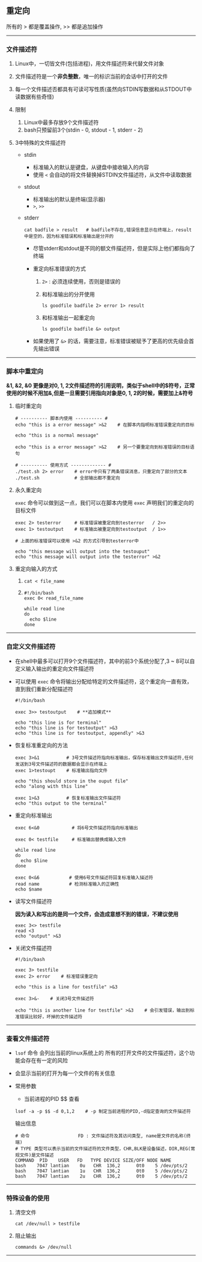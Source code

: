 ## 重定向

所有的 > 都是覆盖操作, >> 都是追加操作

---

### 文件描述符

1. Linux中，一切皆文件(包括进程)，用文件描述符来代替文件对象

2. 文件描述符是一个**非负整数**，唯一的标识当前的会话中打开的文件

3. 每一个文件描述否都具有可读可写性质(虽然向STDIN写数据和从STDOUT中读数据有些奇怪)

4. 限制

   1. Linux中最多存放9个文件描述符
   2. bash只预留前3个(stdin - 0, stdout - 1, stderr - 2)

5. 3中特殊的文件描述符

   * stdin

     * 标准输入的默认是键盘，从键盘中接收输入的内容
     * 使用  `<`  会自动的将文件替换掉STDIN文件描述符，从文件中读取数据

   * stdout

     * 标准输出的默认是终端(显示器)
     * `>`, `>>`

   * stderr

     ```shell
     cat badfile > result   # badfile不存在,错误信息显示在终端上，result中是空的，因为标准错误和标准输出是分开的
     ```

     * 尽管stderr和stdout是不同的额文件描述符，但是实际上他们都指向了终端

     * 重定向标准错误的方式

       1. `2>` : 必须连续使用，否则是错误的

       2. 和标准输出的分开使用

          ```shell
          ls goodfile badfile 2> error 1> result
          ```

       3. 和标准输出一起重定向

          ```shell
          ls goodfile badfile &> output
          ```

     * 如果使用了 `&>` 的话，需要注意，标准错误被赋予了更高的优先级会首先输出错误

---

### 脚本中重定向

**&1, &2, &0 更像是对0, 1, 2文件描述符的引用说明，类似于shell中的$符号，正常使用的时候不用加&,但是一旦需要引用指向对象是0, 1, 2的时候，需要加上&符号**

1. 临时重定向

   ```shell
   # ---------- 脚本内使用 ---------- #
   echo "this is a error message" >&2    # 在脚本内指明标准错误重定向的目标

   echo "this is a normal message"

   echo "this is a error message" >&2    # 另一个要重定向到标准错误的目标语句

   # ---------- 使用方式 ------------- #
   ./test.sh 2> error    # error中只有了两条错误消息，只重定向了部分的文本
   ./test.sh             # 全部输出都不重定向
   ```

2. 永久重定向

   `exec` 命令可以做到这一点，我们可以在脚本内使用 `exec` 声明我们的重定向的目标文件

   ```shell
   exec 2> testerror     # 标准错误被重定向到testerror   / 2>>
   exec 1> testoutput    # 标准输出被重定向到testoutput  / 1>>

   # 上面的标准错误可以使用 >&2 的方式引导到testerror中

   echo "this message will output into the testouput"
   echo "this message will output into the testerror" >&2
   ```

3. 重定向输入的方式

   1. ```shell
      cat < file_name
      ```

   2. ```shell
      #!/bin/bash
      exec 0< read_file_name

      while read line
      do
      	echo $line
      done
      ```

---

### 自定义文件描述符

* 在shell中最多可以打开9个文件描述符，其中的前3个系统分配了,3 ~ 8可以自定义输入输出的重定向文件描述符

* 可以使用 `exec` 命令将输出分配给特定的文件描述符，这个重定向一直有效，直到我们重新分配描述符

  ```shell
  #!/bin/bash

  exec 3>> testoutput    # **追加模式**

  echo "this line is for terminal"
  echo "this line is for testoutput" >&3 
  echo "this line is for testoutput, appendly" >&3
  ```

* 恢复标准重定向的方法

  ```shell
  exec 3>&1          # 3号文件描述符指向标准输出，保存标准输出文件描述符,任何发送到3号文件描述符的数据都会显示在终端上
  exec 1>testoupt    # 标准输出指向文件

  echo "this should store in the ouput file"
  echo "along with this line"

  exec 1>&3          # 恢复标准输出文件描述符
  echo "this output to the terminal"
  ```

* 重定向标准输出

  ```shell
  exec 6<&0            # 将6号文件描述符指向标准输出

  exec 0< testfile     # 标准输出替换成输入文件

  while read line
  do
  	echo $line
  done

  exec 0<&6           # 使用6号文件描述符回复标准输入描述符
  read name           # 检测标准输入的正确性
  echo $name
  ```

* 读写文件描述符

  **因为读入和写出的是同一个文件，会造成意想不到的错误，不建议使用**

  ```shell
  exec 3<> testfile
  read <3
  echo "output" >&3    
  ```

* 关闭文件描述符

  ```shell
  #!/bin/bash

  exec 3> testfile
  exec 2> error    # 标准错误重定向

  echo "this is a line for testfile" >&3

  exec 3>&-    # 关闭3号文件描述符

  echo "this is another line for testfile" >&3    # 会引发错误，输出到标准错误比较好，坏掉的文件描述符
  ```

---

### 查看文件描述符

* `lsof` 命令 会列出当前的linux系统上的 所有的打开文件的文件描述符，这个功能会存在有一定的风险

* 会显示当前的打开为每一个文件的有关信息

* 常用参数

  * 当前进程的PID $$ 查看

  ```shell
  lsof -a -p $$ -d 0,1,2    # -p 制定当前进程的PID,-d指定查询的文件描述符
  ```

  输出信息

  ```shell
  # 命令                  FD : 文件描述符及其访问类型, name是文件的名称(终端)
  # TYPE 类型可以表示当前的文件描述符的文件类型，CHR,BLK是设备描述，DIR,REG(常规文件)是文件描述
  COMMAND  PID    USER   FD   TYPE DEVICE SIZE/OFF NODE NAME
  bash    7047 lantian    0u   CHR  136,2      0t0    5 /dev/pts/2
  bash    7047 lantian    1u   CHR  136,2      0t0    5 /dev/pts/2
  bash    7047 lantian    2u   CHR  136,2      0t0    5 /dev/pts/2
  ```

---

### 特殊设备的使用

1. 清空文件

   ```shell
   cat /dev/null > testfile
   ```

2. 阻止输出

   ```shell
   commands &> /dev/null
   ```

---

